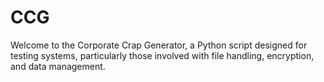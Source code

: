# CCG
Welcome to the Corporate Crap Generator, a Python script designed for testing systems, particularly those involved with file handling, encryption, and data management.

